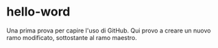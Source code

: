 # hello-word
Una prima prova per capire l'uso di GitHub.
Qui provo a creare un nuovo ramo modificato, sottostante al ramo maestro.
